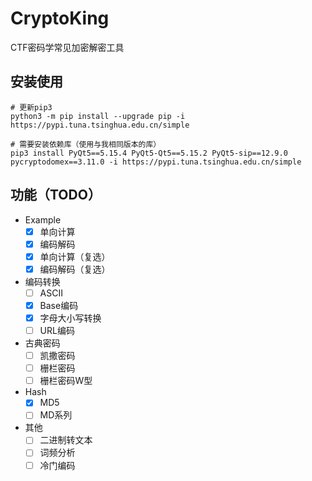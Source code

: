 # CryptoKing
CTF密码学常见加密解密工具



## 安装使用

```shell
# 更新pip3
python3 -m pip install --upgrade pip -i https://pypi.tuna.tsinghua.edu.cn/simple

# 需要安装依赖库（使用与我相同版本的库）
pip3 install PyQt5==5.15.4 PyQt5-Qt5==5.15.2 PyQt5-sip==12.9.0 pycryptodomex==3.11.0 -i https://pypi.tuna.tsinghua.edu.cn/simple
```



## 功能（TODO）

- Example
  - [x] 单向计算
  - [x] 编码解码
  - [x] 单向计算（复选）
  - [x] 编码解码（复选）
- 编码转换
  - [ ] ASCII
  - [x] Base编码
  - [x] 字母大小写转换
  - [ ] URL编码
- 古典密码
  - [ ] 凯撒密码
  - [ ] 栅栏密码
  - [ ] 栅栏密码W型
- Hash
  - [x] MD5
  - [ ] MD系列
- 其他
  - [ ] 二进制转文本
  - [ ] 词频分析
  - [ ] 冷门编码
